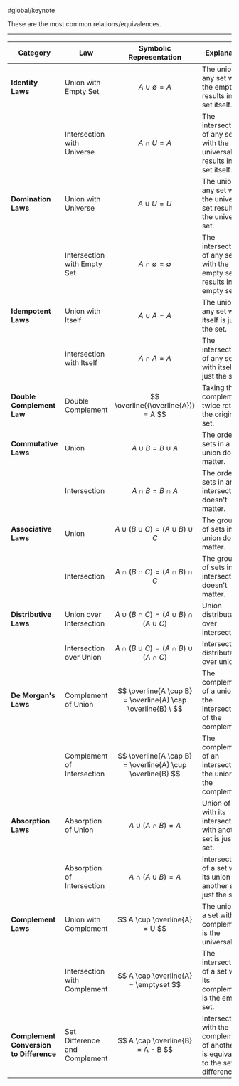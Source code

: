 #global/keynote 

These are the most common relations/equivalences.

---

| **Category**                            | **Law**                       | **Symbolic Representation**                                  | **Explanation**                                                                      |
| --------------------------------------- | ----------------------------- | ------------------------------------------------------------ | ------------------------------------------------------------------------------------ |
| **Identity Laws**                       | Union with Empty Set          | $$ A \cup \emptyset = A $$                                   | The union of any set with the empty set results in the set itself.                   |
|                                         | Intersection with Universe    | $$ A \cap U = A $$                                           | The intersection of any set with the universal set results in the set itself.        |
| **Domination Laws**                     | Union with Universe           | $$ A \cup U = U $$                                           | The union of any set with the universal set results in the universal set.            |
|                                         | Intersection with Empty Set   | $$ A \cap \emptyset = \emptyset $$                           | The intersection of any set with the empty set results in the empty set.             |
| **Idempotent Laws**                     | Union with Itself             | $$ A \cup A = A $$                                           | The union of any set with itself is just the set.                                    |
|                                         | Intersection with Itself      | $$ A \cap A = A $$                                           | The intersection of any set with itself is just the set.                             |
| **Double Complement Law**               | Double Complement             | $$  \overline{(\overline{A})} = A $$                         | Taking the complement twice returns the original set.                                |
| **Commutative Laws**                    | Union                         | $$ A \cup B = B \cup A $$                                    | The order of sets in a union doesn't matter.                                         |
|                                         | Intersection                  | $$ A \cap B = B \cap A $$                                    | The order of sets in an intersection doesn't matter.                                 |
| **Associative Laws**                    | Union                         | $$ A \cup (B \cup C) = (A \cup B) \cup C $$                  | The grouping of sets in a union doesn't matter.                                      |
|                                         | Intersection                  | $$ A \cap (B \cap C) = (A \cap B) \cap C $$                  | The grouping of sets in an intersection doesn't matter.                              |
| **Distributive Laws**                   | Union over Intersection       | $$ A \cup (B \cap C) = (A \cup B) \cap (A \cup C) $$         | Union distributes over intersection.                                                 |
|                                         | Intersection over Union       | $$ A \cap (B \cup C) = (A \cap B) \cup (A \cap C) $$         | Intersection distributes over union.                                                 |
| **De Morgan's Laws**                    | Complement of Union           | $$ \overline{A \cup B} = \overline{A} \cap \overline{B} \ $$ | The complement of a union is the intersection of the complements.                    |
|                                         | Complement of Intersection    | $$  \overline{A \cap B} = \overline{A} \cup \overline{B} $$  | The complement of an intersection is the union of the complements.                   |
| **Absorption Laws**                     | Absorption of Union           | $$ A \cup (A \cap B) = A $$                                  | Union of a set with its intersection with another set is just the set.               |
|                                         | Absorption of Intersection    | $$ A \cap (A \cup B) = A $$                                  | Intersection of a set with its union with another set is just the set.               |
| **Complement Laws**                     | Union with Complement         | $$ A \cup \overline{A} = U $$                                | The union of a set with its complement is the universal set.                         |
|                                         | Intersection with Complement  | $$ A \cap \overline{A} = \emptyset $$                        | The intersection of a set with its complement is the empty set.                      |
| **Complement Conversion to Difference** | Set Difference and Complement | $$ A \cap \overline{B} = A - B $$                            | Intersection with the complement of another set is equivalent to the set difference. |
